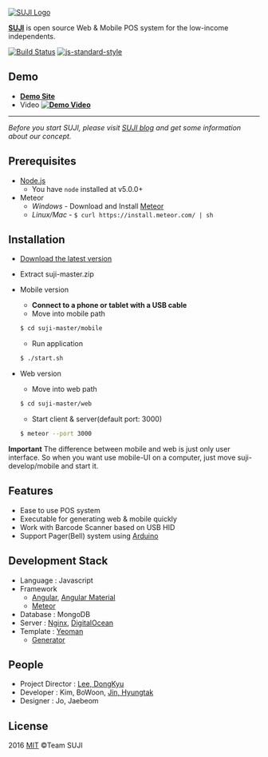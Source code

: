 [![SUJI Logo](https://avatars3.githubusercontent.com/u/16272187?v=3&s=200)](http://naver-d2-suji.github.io/suji)

**[SUJI](http://naver-d2-suji.github.io/suji)** is open source Web & Mobile POS system for the low-income independents.

  [![Build Status](https://travis-ci.org/naver-d2-suji/suji.svg)](https://travis-ci.org/naver-d2-suji/suji) 
  [![js-standard-style][standard-image]][standard-url]
  
## Demo
 * [**Demo Site**](http://suji.io)
 * Video [**![Demo Video](https://cloud.githubusercontent.com/assets/7614353/13727892/3555f4b2-e948-11e5-9180-b68ea25b00df.PNG)**](https://youtu.be/MwMT5YzClQQ)
 
-------

*Before you start SUJI, please visit [SUJI blog](http://naver-d2-suji.github.io/suji) and get some information about our concept.*

## Prerequisites
* [Node.js](https://nodejs.org/en/download/)
    - You have `node` installed at v5.0.0+
* Meteor
    - *Windows* -  Download and Install [Meteor](https://www.meteor.com/)
    - *Linux/Mac* - `$ curl https://install.meteor.com/ | sh`

## Installation
* [Download the latest version](https://github.com/naver-d2-suji/suji/archive/master.zip)
* Extract suji-master.zip

* Mobile version
  - **Connect to a phone or tablet with a USB cable**
  - Move into mobile path
  ```sh
  $ cd suji-master/mobile
  ```
  - Run application
  ```sh
  $ ./start.sh
  ```
  
* Web version
  - Move into web path
  ```sh
  $ cd suji-master/web
  ```
  - Start client & server(default port: 3000)
  ```sh
  $ meteor --port 3000
  ```
**Important** The difference between mobile and web is just only user interface. So when you want use mobile-UI on a computer, just move suji-develop/mobile and start it.

## Features
* Ease to use POS system
* Executable for generating web & mobile quickly
* Work with Barcode Scanner based on USB HID
* Support Pager(Bell) system using [Arduino](https://www.arduino.cc)

## Development Stack
* Language : Javascript
* Framework
    - [Angular](https://angularjs.org/), [Angular Material](https://github.com/angular/material)
    - [Meteor](https://www.meteor.com/)
* Database : MongoDB
* Server : [Nginx](http://nginx.org/), [DigitalOcean](https://www.digitalocean.com/)
* Template : [Yeoman](http://yeoman.io/)
  - [Generator](https://github.com/ndxbxrme/generator-angular-meteor)


## People
* Project Director : [Lee, DongKyu](http://ledgku.tistory.com)
* Developer : Kim, BoWoon, [Jin, Hyungtak](http://njir.github.io)
* Designer : Jo, Jaebeom

## License
2016 [MIT](http://opensource.org/licenses/mit-license.php) ©Team SUJI


[standard-image]: https://img.shields.io/badge/code%20style-standard-brightgreen.svg?style=flat
[standard-url]: http://standardjs.com/
